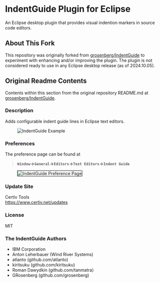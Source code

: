 # IndentGuide Plugin for Eclipse
An Eclipse desktop plugin that provides visual indention markers in source code editors.

## About This Fork

This repository was originally forked from [grosenberg/IndentGuide](https://github.com/grosenberg/IndentGuide) to experiment with enhancing and/or improving the plugin. The plugin is not considered ready to use in any Eclipse desktop release (as of 2024.10.05). 

## Original Readme Contents

Contents within this section from the original repository README.md at [grosenberg/IndentGuide](https://github.com/grosenberg/IndentGuide).

### Description

Adds configurable indent guide lines in Eclipse text editors.

<figure>
<img src="Screenshot.png" alt="IndentGuide Example">
</figure>

### Preferences

The preference page can be found at 

> **`Window`&rarr;`General`&rarr;`Editors`&rarr;`Text Editors`&rarr;`Indent Guide`**

<figure>
	<img src="Settings.png" style="border:1px solid black" alt="IndentGuide Preference Page">
</figure>

### Update Site

Certiv Tools<br>
https://www.certiv.net/updates

### License

MIT

### The IndentGuide Authors

- IBM Corporation
- Anton Leherbauer (Wind River Systems)
- atlanto          (github.com/atlanto)
- kiritsuku        (github.com/kiritsuku)
- Roman Dawydkin   (github.com/tanmatra)
- GRosenberg       (github.com/grosenberg)
